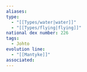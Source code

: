 ```yaml
---
aliases: 
type:
  - "[[Types/water|water]]"
  - "[[Types/flying|flying]]"
national dex number: 226
tags:
  - Johto
evolution line:
  - "[[Mantyke]]"
associated:
---
```

